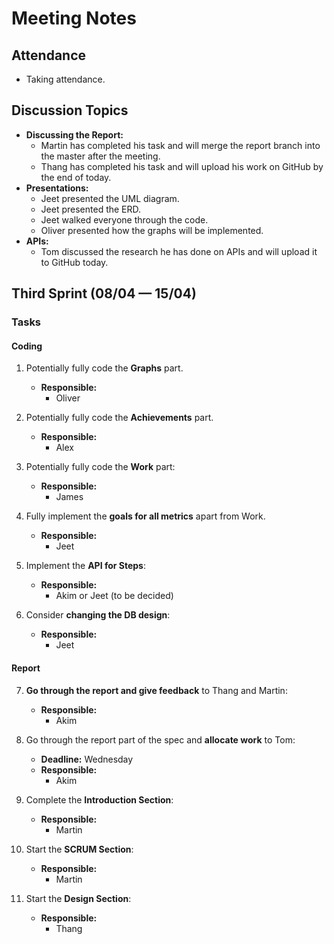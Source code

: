 # Meeting Notes
## Attendance
- Taking attendance.

## Discussion Topics
- **Discussing the Report:**
    - Martin has completed his task and will merge the report branch into the master after the meeting.
    - Thang has completed his task and will upload his work on GitHub by the end of today.
- **Presentations:**
    - Jeet presented the UML diagram.
    - Jeet presented the ERD.
    - Jeet walked everyone through the code.
    - Oliver presented how the graphs will be implemented.
- **APIs:**
    - Tom discussed the research he has done on APIs and will upload it to GitHub today.

## Third Sprint (08/04 — 15/04)
### Tasks
#### Coding

1. Potentially fully code the **Graphs** part.
    - **Responsible:** 
        - Oliver

2. Potentially fully code the **Achievements** part.
    - **Responsible:** 
        - Alex

3. Potentially fully code the **Work** part:
    - **Responsible:** 
        - James

4. Fully implement the **goals for all metrics** apart from Work.
    - **Responsible:** 
        - Jeet

5. Implement the **API for Steps**:
    - **Responsible:** 
        - Akim or Jeet (to be decided)

6. Consider **changing the DB design**:
    - **Responsible:** 
        - Jeet

#### Report

7. **Go through the report and give feedback** to Thang and Martin:
    - **Responsible:** 
        - Akim

8. Go through the report part of the spec and **allocate work** to Tom:
    - **Deadline:** Wednesday
    - **Responsible:**
        - Akim

9. Complete the **Introduction Section**:
    - **Responsible:** 
        - Martin

10. Start the **SCRUM Section**:
    - **Responsible:** 
        - Martin

11. Start the **Design Section**:
     - **Responsible:** 
       - Thang
